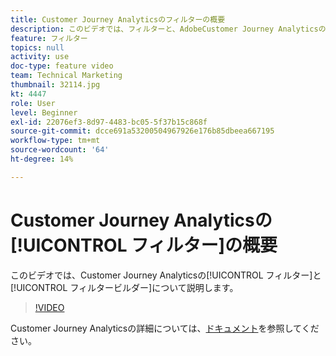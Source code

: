 ```yaml
---
title: Customer Journey Analyticsのフィルターの概要
description: このビデオでは、フィルターと、AdobeCustomer Journey Analyticsのフィルタービルダーについて説明します。
feature: フィルター
topics: null
activity: use
doc-type: feature video
team: Technical Marketing
thumbnail: 32114.jpg
kt: 4447
role: User
level: Beginner
exl-id: 22076ef3-8d97-4483-bc05-5f37b15c868f
source-git-commit: dcce691a53200504967926e176b85dbeea667195
workflow-type: tm+mt
source-wordcount: '64'
ht-degree: 14%

---
```


# Customer Journey Analyticsの[!UICONTROL フィルター]の概要

このビデオでは、Customer Journey Analyticsの[!UICONTROL フィルター]と[!UICONTROL フィルタービルダー]について説明します。

>[!VIDEO](https://video.tv.adobe.com/v/32114/?quality=12)

Customer Journey Analyticsの詳細については、[ドキュメント](https://docs.adobe.com/content/help/ja-JP/analytics-platform/using/cja-landing.html)を参照してください。
